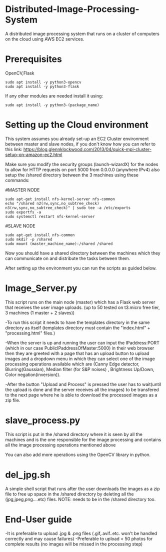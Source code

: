 # Distributed-Image-Processing-System
A distributed image processing system that runs on a cluster of computers on the cloud using AWS EC2 services.

# Prerequisites
OpenCV,Flask
```
sudo apt install -y python3-opencv 
sudo apt install -y python3-flask  
```
If any other modules are needed install it using:
```
sudo apt install -y python3-(package_name)
```
# Setting up the Cloud environment
This system assumes you already set-up an EC2 Cluster environment between master and slave nodes, if you don't know how you can refer to this link: 
https://blog.glennklockwood.com/2013/04/quick-mpi-cluster-setup-on-amazon-ec2.html

Make sure you modify the security groups (launch-wizardX) for the nodes to allow for HTTP requests on port 5000 from 0.0.0.0 (anywhere IPv4) also setup the /shared directory between the 3 machines using these commands:

#MASTER NODE 
```
sudo apt-get install nfs-kernel-server nfs-common
echo "/shared n2(rw,sync,no_subtree_check) n3(rw,sync,no_subtree_check)" | sudo tee -a /etc/exports
sudo exportfs -a
sudo systemctl restart nfs-kernel-server
```
#SLAVE NODE
```
sudo apt-get install nfs-common
sudo mkdir -p /shared
sudo mount (master_machine_name):/shared /shared
```
Now you should have a shared directory between the machines which they can communicate on and distribute the tasks between them.

After setting up the environment you can run the scripts as guided below.


# Image_Server.py
This script runs on the main node (master) which has a Flask web server that receives the user image uploads. (up to 50 tested on t3.micro free tier, 3 machines (1 master + 2 slaves))

-To run this script it needs to have the templates directory in the same directory as itself (templates directory must contain the "index.html" + "processing.html" files.)

-When the server is up and running the user can input the IPaddress:PORT (which in our case PublicIPaddressOfMaster:5000) in their web browser then they are greeted with a page that has an upload button to upload images and a dropdown menu in which they can select one of the image processing operations available which are (Canny Edge detector, Blurring(Gaussian), Median filter (for S&P noises) , Brightness Up/Down, Color negation(inversion)).

-After the button "Upload and Process" is pressed the user has to wait(until the upload is done and the server receives all the images) to be transfered to the next page where he is able to download the processed images as a zip file.

# slave_process.py
This script is put in the /shared directory where it is seen by all the machines and is the one responsible for the image processing and contains all the image processing operations mentioned above

You can also add more operations using the OpenCV library in python.

# del_jpg.sh
A simple shell script that runs after the user downloads the images as a zip file to free up space in the /shared directory by deleting all the (jpg,jpeg,png....etc) files.
NOTE: needs to be in the /shared directory too.

# End-User guide
-It is preferable to upload .jpg & .png files (.gif,.avif..etc. won't be handled correctly and may cause failures)
-Preferable to upload < 50 photos for complete results (no images will be missed in the processing step)
